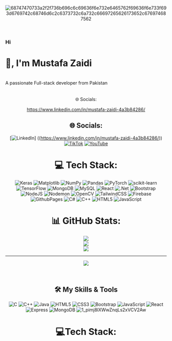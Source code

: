 <center>


![68747470733a2f2f736b696c6c69636f6e732e6465762f69636f6e733f693d6769742c68746d6c2c6373732c6a732c66697265626173652c676974687562](https://github.com/user-attachments/assets/5bae3a01-9f20-4c3d-a1b3-5e6d88a9a80b)



</center>

<br>  
 <h3> Hi</h3> <h1> 👋, I'm Mustafa Zaidi </h1>
<br>
A passionate Full-stack developer from Pakistan
</br>
</br>
</br>

<center>
 
  
  <div>🌐 Socials:
<br>








https://www.linkedin.com/in/mustafa-zaidi-4a3b84286/



## 🌐 Socials:
[![LinkedIn](https://img.shields.io/badge/LinkedIn-%230077B5.svg?logo=linkedin&logoColor=white)] ((https://www.linkedin.com/in/mustafa-zaidi-4a3b84286/)) [![TikTok](https://img.shields.io/badge/TikTok-%23000000.svg?logo=TikTok&logoColor=white)](https://tiktok.com/@s.mustafazaidi7) [![YouTube](https://img.shields.io/badge/YouTube-%23FF0000.svg?logo=YouTube&logoColor=white)](https://youtube.com/@mustafazaidi7) 

# 💻 Tech Stack:
![Keras](https://img.shields.io/badge/Keras-%23D00000.svg?style=for-the-badge&logo=Keras&logoColor=white) ![Matplotlib](https://img.shields.io/badge/Matplotlib-%23ffffff.svg?style=for-the-badge&logo=Matplotlib&logoColor=black) ![NumPy](https://img.shields.io/badge/numpy-%23013243.svg?style=for-the-badge&logo=numpy&logoColor=white) ![Pandas](https://img.shields.io/badge/pandas-%23150458.svg?style=for-the-badge&logo=pandas&logoColor=white) ![PyTorch](https://img.shields.io/badge/PyTorch-%23EE4C2C.svg?style=for-the-badge&logo=PyTorch&logoColor=white) ![scikit-learn](https://img.shields.io/badge/scikit--learn-%23F7931E.svg?style=for-the-badge&logo=scikit-learn&logoColor=white) ![TensorFlow](https://img.shields.io/badge/TensorFlow-%23FF6F00.svg?style=for-the-badge&logo=TensorFlow&logoColor=white) ![MongoDB](https://img.shields.io/badge/MongoDB-%234ea94b.svg?style=for-the-badge&logo=mongodb&logoColor=white) ![MySQL](https://img.shields.io/badge/mysql-4479A1.svg?style=for-the-badge&logo=mysql&logoColor=white) ![React](https://img.shields.io/badge/react-%2320232a.svg?style=for-the-badge&logo=react&logoColor=%2361DAFB) ![.Net](https://img.shields.io/badge/.NET-5C2D91?style=for-the-badge&logo=.net&logoColor=white) ![Bootstrap](https://img.shields.io/badge/bootstrap-%238511FA.svg?style=for-the-badge&logo=bootstrap&logoColor=white) ![NodeJS](https://img.shields.io/badge/node.js-6DA55F?style=for-the-badge&logo=node.js&logoColor=white) ![Nodemon](https://img.shields.io/badge/NODEMON-%23323330.svg?style=for-the-badge&logo=nodemon&logoColor=%BBDEAD) ![OpenCV](https://img.shields.io/badge/opencv-%23white.svg?style=for-the-badge&logo=opencv&logoColor=white) ![TailwindCSS](https://img.shields.io/badge/tailwindcss-%2338B2AC.svg?style=for-the-badge&logo=tailwind-css&logoColor=white) ![Firebase](https://img.shields.io/badge/firebase-%23039BE5.svg?style=for-the-badge&logo=firebase) ![GithubPages](https://img.shields.io/badge/github%20pages-121013?style=for-the-badge&logo=github&logoColor=white) ![C#](https://img.shields.io/badge/c%23-%23239120.svg?style=for-the-badge&logo=csharp&logoColor=white) ![C++](https://img.shields.io/badge/c++-%2300599C.svg?style=for-the-badge&logo=c%2B%2B&logoColor=white) ![HTML5](https://img.shields.io/badge/html5-%23E34F26.svg?style=for-the-badge&logo=html5&logoColor=white) ![JavaScript](https://img.shields.io/badge/javascript-%23323330.svg?style=for-the-badge&logo=javascript&logoColor=%23F7DF1E)


# 📊 GitHub Stats:
![](https://github-readme-stats.vercel.app/api?username=ZaidiSahab&theme=dark&hide_border=false&include_all_commits=false&count_private=false)<br/>
![](https://github-readme-streak-stats.herokuapp.com/?user=ZaidiSahab&theme=dark&hide_border=false)<br/>
![](https://github-readme-stats.vercel.app/api/top-langs/?username=ZaidiSahab&theme=dark&hide_border=false&include_all_commits=false&count_private=false&layout=compact)

---
[![](https://visitcount.itsvg.in/api?id=ZaidiSahab&icon=0&color=0)](https://visitcount.itsvg.in)

<!-- Proudly created with GPRM ( https://gprm.itsvg.in ) -->
<br>

## 🛠️ My Skills & Tools
![C](https://img.shields.io/badge/-C-blue)
![C++](https://img.shields.io/badge/-C%2B%2B-blue)
![Java](https://img.shields.io/badge/-Java-red)
![HTML5](https://img.shields.io/badge/-HTML5-orange)
![CSS3](https://img.shields.io/badge/-CSS3-blue)
![Bootstrap](https://img.shields.io/badge/-Bootstrap-purple)
![JavaScript](https://img.shields.io/badge/-JavaScript-yellow)
![React](https://img.shields.io/badge/-React-blue)
![Express](https://img.shields.io/badge/-Express-lightgrey)
![MongoDB](https://img.shields.io/badge/-MongoDB-green)
![1_pimj8lXWwZnqLs2xVCV2Aw](https://github.com/user-attachments/assets/7791db41-1266-4b54-a267-c122836e997a)

<h1> 💻Tech Stack:</h1>

